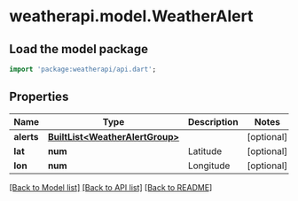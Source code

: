 # weatherapi.model.WeatherAlert

## Load the model package
```dart
import 'package:weatherapi/api.dart';
```

## Properties
Name | Type | Description | Notes
------------ | ------------- | ------------- | -------------
**alerts** | [**BuiltList&lt;WeatherAlertGroup&gt;**](WeatherAlertGroup.md) |  | [optional] 
**lat** | **num** | Latitude | [optional] 
**lon** | **num** | Longitude | [optional] 

[[Back to Model list]](../README.md#documentation-for-models) [[Back to API list]](../README.md#documentation-for-api-endpoints) [[Back to README]](../README.md)


